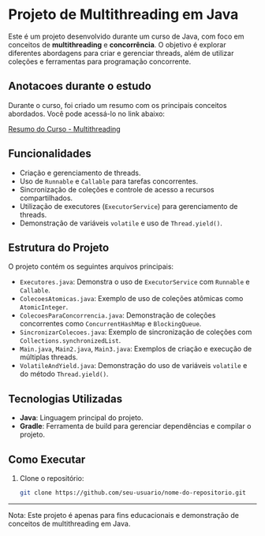 # Projeto de Multithreading em Java

Este é um projeto desenvolvido durante um curso de Java, com foco em conceitos de **multithreading** e **concorrência**. O objetivo é explorar diferentes abordagens para criar e gerenciar threads, além de utilizar coleções e ferramentas para programação concorrente.

## Anotacoes durante o estudo

Durante o curso, foi criado um resumo com os principais conceitos abordados. Você pode acessá-lo no link abaixo:

[Resumo do Curso - Multithreading](https://amethyst-innovation-b5c.notion.site/Multithread-1d941543a11c8026b982c4e4b21be7cc)

## Funcionalidades

- Criação e gerenciamento de threads.
- Uso de `Runnable` e `Callable` para tarefas concorrentes.
- Sincronização de coleções e controle de acesso a recursos compartilhados.
- Utilização de executores (`ExecutorService`) para gerenciamento de threads.
- Demonstração de variáveis `volatile` e uso de `Thread.yield()`.

## Estrutura do Projeto

O projeto contém os seguintes arquivos principais:

- `Executores.java`: Demonstra o uso de `ExecutorService` com `Runnable` e `Callable`.
- `ColecoesAtomicas.java`: Exemplo de uso de coleções atômicas como `AtomicInteger`.
- `ColecoesParaConcorrencia.java`: Demonstração de coleções concorrentes como `ConcurrentHashMap` e `BlockingQueue`.
- `SincronizarColecoes.java`: Exemplo de sincronização de coleções com `Collections.synchronizedList`.
- `Main.java`, `Main2.java`, `Main3.java`: Exemplos de criação e execução de múltiplas threads.
- `VolatileAndYield.java`: Demonstração do uso de variáveis `volatile` e do método `Thread.yield()`.

## Tecnologias Utilizadas

- **Java**: Linguagem principal do projeto.
- **Gradle**: Ferramenta de build para gerenciar dependências e compilar o projeto.

## Como Executar

1. Clone o repositório:
   ```bash
   git clone https://github.com/seu-usuario/nome-do-repositorio.git

<hr></hr> Nota: Este projeto é apenas para fins educacionais e demonstração de conceitos de multithreading em Java.
